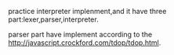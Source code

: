 practice interpreter implenment,and it have three part:lexer,parser,interpreter.

parser part have implement according to the http://javascript.crockford.com/tdop/tdop.html.
